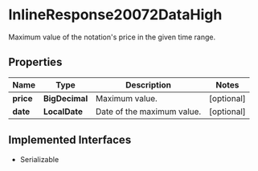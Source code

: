 

# InlineResponse20072DataHigh

Maximum value of the notation's price in the given time range.

## Properties

Name | Type | Description | Notes
------------ | ------------- | ------------- | -------------
**price** | **BigDecimal** | Maximum value. |  [optional]
**date** | **LocalDate** | Date of the maximum value. |  [optional]


## Implemented Interfaces

* Serializable


